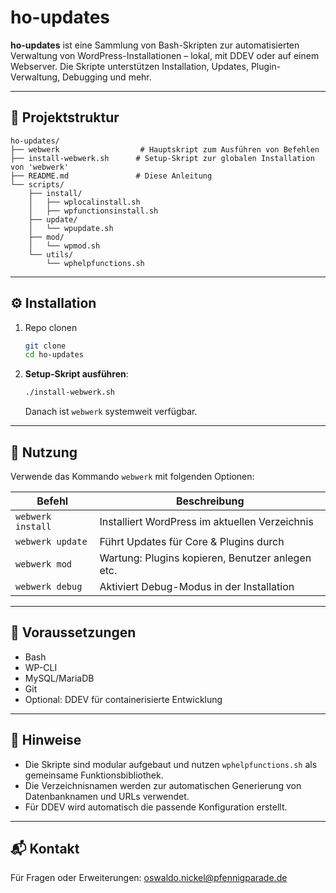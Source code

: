# ho-updates

**ho-updates** ist eine Sammlung von Bash-Skripten zur automatisierten Verwaltung von WordPress-Installationen – lokal, mit DDEV oder auf einem Webserver. Die Skripte unterstützen Installation, Updates, Plugin-Verwaltung, Debugging und mehr.

---

## 📁 Projektstruktur

```
ho-updates/
├── webwerk                  # Hauptskript zum Ausführen von Befehlen
├── install-webwerk.sh      # Setup-Skript zur globalen Installation von 'webwerk'
├── README.md               # Diese Anleitung
└── scripts/
    ├── install/
    │   ├── wplocalinstall.sh
    │   ├── wpfunctionsinstall.sh
    ├── update/
    │   └── wpupdate.sh
    ├── mod/
    │   └── wpmod.sh
    └── utils/
        └── wphelpfunctions.sh
```

---

## ⚙️ Installation

1. Repo clonen
   ```bash
   git clone 
   cd ho-updates
   ```

2. **Setup-Skript ausführen**:
   ```bash
   ./install-webwerk.sh
   ```

   Danach ist `webwerk` systemweit verfügbar.

---

## 🚀 Nutzung

Verwende das Kommando `webwerk` mit folgenden Optionen:

| Befehl             | Beschreibung                                      |
|--------------------|---------------------------------------------------|
| `webwerk install`  | Installiert WordPress im aktuellen Verzeichnis    |
| `webwerk update`   | Führt Updates für Core & Plugins durch            |
| `webwerk mod`      | Wartung: Plugins kopieren, Benutzer anlegen etc. |
| `webwerk debug`    | Aktiviert Debug-Modus in der Installation         |

---

## 🧩 Voraussetzungen

- Bash
- WP-CLI
- MySQL/MariaDB
- Git
- Optional: DDEV für containerisierte Entwicklung

---

## 📝 Hinweise

- Die Skripte sind modular aufgebaut und nutzen `wphelpfunctions.sh` als gemeinsame Funktionsbibliothek.
- Die Verzeichnisnamen werden zur automatischen Generierung von Datenbanknamen und URLs verwendet.
- Für DDEV wird automatisch die passende Konfiguration erstellt.

---

## 📬 Kontakt

Für Fragen oder Erweiterungen: oswaldo.nickel@pfennigparade.de
```
